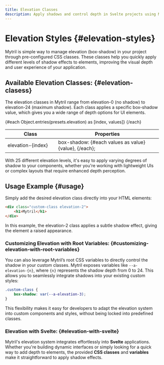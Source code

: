```yaml
---
title: Elevation Classes
description: Apply shadows and control depth in Svelte projects using Mytril's elevation classes or root variables. Customize elevation levels from 0 to 24 for flexible UI shadow options.
---
```


<script lang="ts">
    import {presets} from "../index.js"
    import Elevations from "./modules/elevations.svelte";
</script>

# Elevation Styles {#elevation-styles}

Mytril is simple way to manage elevation (box-shadow) in your project through pre-configured CSS classes. These classes help you quickly apply different levels of shadow effects to elements, improving the visual depth and user experience of your application.

## Available Elevation Classes: {#elevation-clasess}

The elevation classes in Mytril range from elevation-0 (no shadow) to elevation-24 (maximum shadow). Each class applies a specific box-shadow value, which gives you a wide range of depth options for UI elements.

<table>
    <thead>
        <tr>
            <th>Class</th>
            <th>Properties</th>
        </tr>
    </thead>
    <tbody>
        {#each Object.entries(presets.elevation) as [index, values]}
            <tr style="margin-bottom: 5px;">
                <td style="min-width: 150px;">elevation-{index}</td>
                <td>
                    box-shadow: {#each values as value}
                        {value},
                    {/each};
                </td>
            </tr>
        {/each}
    </tbody>
</table>

With 25 different elevation levels, it's easy to apply varying degrees of shadow to your components, whether you're working with lightweight UIs or complex layouts that require enhanced depth perception.

## Usage Example {#usage}

<Elevations datas={presets?.elevation}/>

Simply add the desired elevation class directly into your HTML elements:

```html
<div class="custom-class elevation-2">
	<h1>Mytril</h1>
</div>
```

In this example, the elevation-2 class applies a subtle shadow effect, giving the element a raised appearance.

### Customizing Elevation with Root Variables: {#customizing-elevation-with-root-variables}

You can also leverage Mytril’s root CSS variables to directly control the shadow in your custom classes. Mytril exposes variables like `--a-elevation-{n}`, where `{n}` represents the shadow depth from 0 to 24. This allows you to seamlessly integrate shadows into your existing custom styles:

```css
.custom-class {
	box-shadow: var(--a-elevation-3);
}
```

This flexibility makes it easy for developers to adapt the elevation system into custom components and styles, without being locked into predefined classes.

### Elevation with Svelte: {#elevation-with-svelte}

Mytril's elevation system integrates effortlessly into **Svelte** applications. Whether you're building dynamic interfaces or simply looking for a quick way to add depth to elements, the provided **CSS classes** and **variables** make it straightforward to apply shadow effects.
